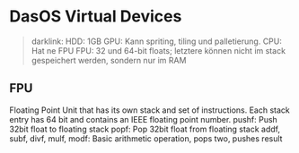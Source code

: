 # DasOS Virtual Devices

> darklink:
> HDD: 1GB
> GPU: Kann spriting, tiling und palletierung.
> CPU: Hat ne FPU
> FPU: 32 und 64-bit floats; letztere können nicht im stack
>      gespeichert werden, sondern nur im RAM

## FPU

Floating Point Unit that has its
own stack and set of instructions.
Each stack entry has 64 bit and contains
an IEEE floating point number.
pushf:
	Push 32bit float to floating stack
popf:
	Pop 32bit float from floating stack
addf, subf, divf, mulf, modf:
	Basic arithmetic operation, pops two, pushes result